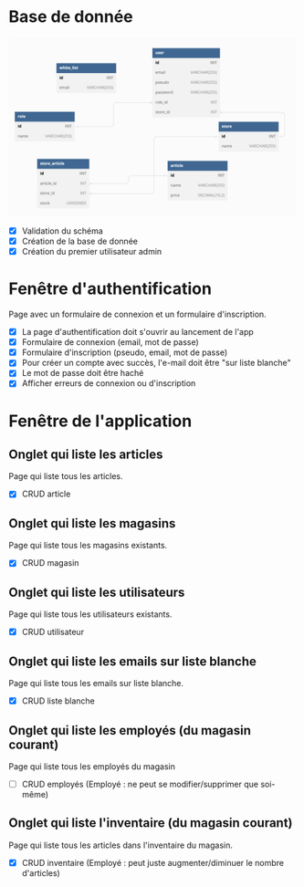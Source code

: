 # Base de donnée
![Schéma BDD](/schema.png "Schéma BDD")
- [x] Validation du schéma
- [x] Création de la base de donnée
- [x] Création du premier utilisateur admin

# Fenêtre d'authentification 
Page avec un formulaire de connexion et un formulaire d'inscription.
- [x] La page d'authentification doit s'ouvrir au lancement de l'app
- [x] Formulaire de connexion (email, mot de passe)
- [x] Formulaire d'inscription (pseudo, email, mot de passe)
- [x] Pour créer un compte avec succès, l'e-mail doit être "sur liste blanche"
- [x] Le mot de passe doit être haché
- [x] Afficher erreurs de connexion ou d'inscription

# Fenêtre de l'application

## Onglet qui liste les articles
Page qui liste tous les articles.
- [x] CRUD article 

## Onglet qui liste les magasins
Page qui liste tous les magasins existants.
- [x] CRUD magasin

## Onglet qui liste les utilisateurs
Page qui liste tous les utilisateurs existants.
- [x] CRUD utilisateur

## Onglet qui liste les emails sur liste blanche
Page qui liste tous les emails sur liste blanche.
- [x] CRUD liste blanche

## Onglet qui liste les employés (du magasin courant)
Page qui liste tous les employés du magasin
- [ ] CRUD employés (Employé : ne peut se modifier/supprimer que soi-même)

## Onglet qui liste l'inventaire (du magasin courant)
Page qui liste tous les articles dans l'inventaire du magasin.
- [x] CRUD inventaire (Employé : peut juste augmenter/diminuer le nombre d'articles)
